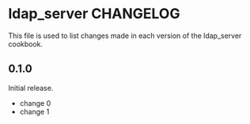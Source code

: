 # ldap_server CHANGELOG

This file is used to list changes made in each version of the ldap_server cookbook.

## 0.1.0

Initial release.

- change 0
- change 1
